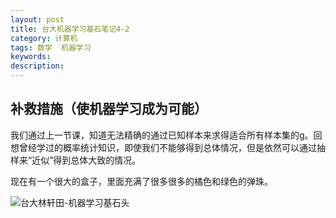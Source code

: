 ```yaml
---
layout: post
title: 台大机器学习基石笔记4-2
category: 计算机
tags: 数学  机器学习
keywords: 
description: 
---
```


## 补救措施（使机器学习成为可能） ##

我们通过上一节课，知道无法精确的通过已知样本来求得适合所有样本集的g。回想曾经学过的概率统计知识，即使我们不能够得到总体情况，但是依然可以通过抽样来“近似”得到总体大致的情况。

现在有一个很大的盒子，里面充满了很多很多的橘色和绿色的弹珠。   

![台大林轩田-机器学习基石头][1]


  [1]: ./images/4_2_1.jpg "4_2_1.jpg"